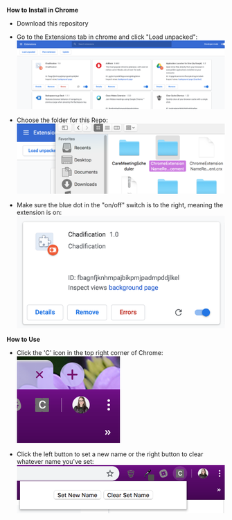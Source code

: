 **How to Install in Chrome**
* Download this repository

* Go to the Extensions tab in chrome and click "Load unpacked":
![Extensions Tab](/images/extensions-tab.png)


* Choose the folder for this Repo:
![Choosing Folder](/images/choosing-folder.png)


* Make sure the blue dot in the "on/off" switch is to the right, meaning the extension is on:
![Ensuring Extension Is On](/images/ensuring-extension-is-on.png)

**How to Use**

* Click the 'C' icon in the top right corner of Chrome:
![Click Icon](/images/click-icon.png)


* Click the left button to set a new name or the right button to clear whatever name you've set:
![Buttons In Popup](/images/buttons-in-popup.png)
